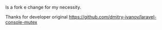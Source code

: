 Is a fork e change for my necessity.

Thanks for developer original
https://github.com/dmitry-ivanov/laravel-console-mutex